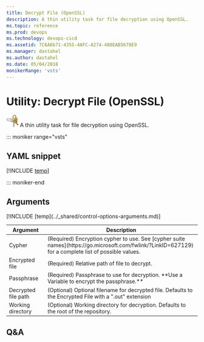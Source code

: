 ```yaml
---
title: Decrypt File (OpenSSL)
description: A thin utility task for file decryption using OpenSSL.
ms.topic: reference
ms.prod: devops
ms.technology: devops-cicd
ms.assetid: 7C6A6b71-4355-4AFC-A274-480EAB5678E9
ms.manager: dastahel
ms.author: dastahel
ms.date: 05/04/2018
monikerRange: 'vsts'
---
```


# Utility: Decrypt File (OpenSSL)

![](_img/decryptfile.png) A thin utility task for file decryption using OpenSSL.

::: moniker range="vsts"

## YAML snippet

[!INCLUDE [temp](../_shared/yaml/DecryptFileV1.md)]

::: moniker-end

## Arguments

<table><thead><tr><th>Argument</th><th>Description</th></tr></thead>
<tr><td>Cypher</td><td>(Required) Encryption cypher to use. See [cypher suite names](https://go.microsoft.com/fwlink/?LinkID=627129) for a complete list of possible values.</td></tr>
<tr><td>Encrypted file</td><td>(Required) Relative path of file to decrypt.</td></tr>
<tr><td>Passphrase</td><td>(Required) Passphrase to use for decryption. **Use a Variable to encrypt the passphrase.**</td></tr>
<tr><td>Decrypted file path</td><td>(Optional) Optional filename for decrypted file. Defaults to the Encrypted File with a ".out" extension</td></tr>
<tr><td>Working directory</td><td>(Optional) Working directory for decryption. Defaults to the root of the repository.</td></tr>
[!INCLUDE [temp](../_shared/control-options-arguments.md)]
</table>

## Q&A

<!-- BEGINSECTION class="md-qanda" -->

<!-- ENDSECTION -->
